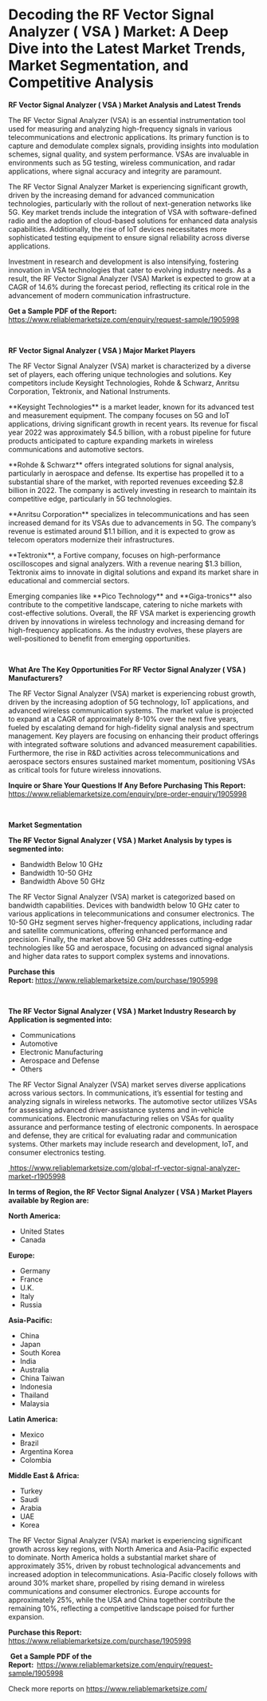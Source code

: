 <p><h1>Decoding the RF Vector Signal Analyzer ( VSA ) Market: A Deep Dive into the Latest Market Trends, Market Segmentation, and Competitive Analysis</h1></p><p><strong>RF Vector Signal Analyzer ( VSA ) Market Analysis and Latest Trends</strong></p>
<p><p>The RF Vector Signal Analyzer (VSA) is an essential instrumentation tool used for measuring and analyzing high-frequency signals in various telecommunications and electronic applications. Its primary function is to capture and demodulate complex signals, providing insights into modulation schemes, signal quality, and system performance. VSAs are invaluable in environments such as 5G testing, wireless communication, and radar applications, where signal accuracy and integrity are paramount.</p><p>The RF Vector Signal Analyzer Market is experiencing significant growth, driven by the increasing demand for advanced communication technologies, particularly with the rollout of next-generation networks like 5G. Key market trends include the integration of VSA with software-defined radio and the adoption of cloud-based solutions for enhanced data analysis capabilities. Additionally, the rise of IoT devices necessitates more sophisticated testing equipment to ensure signal reliability across diverse applications. </p><p>Investment in research and development is also intensifying, fostering innovation in VSA technologies that cater to evolving industry needs. As a result, the RF Vector Signal Analyzer (VSA) Market is expected to grow at a CAGR of 14.6% during the forecast period, reflecting its critical role in the advancement of modern communication infrastructure.</p></p>
<p><strong>Get a Sample PDF of the Report:&nbsp;</strong> <a href="https://www.reliablemarketsize.com/enquiry/request-sample/1905998?utm_campaign=2297&utm_medium=2&utm_source=Github&utm_content=ia&utm_term=15022025&utm_id=rf-vector-signal-analyzer-vsa">https://www.reliablemarketsize.com/enquiry/request-sample/1905998</a></p>
<p>&nbsp;</p>
<p><strong>RF Vector Signal Analyzer ( VSA ) Major Market Players</strong></p>
<p><p>The RF Vector Signal Analyzer (VSA) market is characterized by a diverse set of players, each offering unique technologies and solutions. Key competitors include Keysight Technologies, Rohde & Schwarz, Anritsu Corporation, Tektronix, and National Instruments. </p><p>**Keysight Technologies** is a market leader, known for its advanced test and measurement equipment. The company focuses on 5G and IoT applications, driving significant growth in recent years. Its revenue for fiscal year 2022 was approximately $4.5 billion, with a robust pipeline for future products anticipated to capture expanding markets in wireless communications and automotive sectors.</p><p>**Rohde & Schwarz** offers integrated solutions for signal analysis, particularly in aerospace and defense. Its expertise has propelled it to a substantial share of the market, with reported revenues exceeding $2.8 billion in 2022. The company is actively investing in research to maintain its competitive edge, particularly in 5G technologies.</p><p>**Anritsu Corporation** specializes in telecommunications and has seen increased demand for its VSAs due to advancements in 5G. The company’s revenue is estimated around $1.1 billion, and it is expected to grow as telecom operators modernize their infrastructures.</p><p>**Tektronix**, a Fortive company, focuses on high-performance oscilloscopes and signal analyzers. With a revenue nearing $1.3 billion, Tektronix aims to innovate in digital solutions and expand its market share in educational and commercial sectors.</p><p>Emerging companies like **Pico Technology** and **Giga-tronics** also contribute to the competitive landscape, catering to niche markets with cost-effective solutions. Overall, the RF VSA market is experiencing growth driven by innovations in wireless technology and increasing demand for high-frequency applications. As the industry evolves, these players are well-positioned to benefit from emerging opportunities.</p></p>
<p>&nbsp;</p>
<p><strong>What Are The Key Opportunities For RF Vector Signal Analyzer ( VSA ) Manufacturers?</strong></p>
<p><p>The RF Vector Signal Analyzer (VSA) market is experiencing robust growth, driven by the increasing adoption of 5G technology, IoT applications, and advanced wireless communication systems. The market value is projected to expand at a CAGR of approximately 8-10% over the next five years, fueled by escalating demand for high-fidelity signal analysis and spectrum management. Key players are focusing on enhancing their product offerings with integrated software solutions and advanced measurement capabilities. Furthermore, the rise in R&D activities across telecommunications and aerospace sectors ensures sustained market momentum, positioning VSAs as critical tools for future wireless innovations.</p></p>
<p><strong>Inquire or Share Your Questions If Any Before Purchasing This Report:</strong> <a href="https://www.reliablemarketsize.com/enquiry/pre-order-enquiry/1905998?utm_campaign=2297&utm_medium=2&utm_source=Github&utm_content=ia&utm_term=15022025&utm_id=rf-vector-signal-analyzer-vsa">https://www.reliablemarketsize.com/enquiry/pre-order-enquiry/1905998</a></p>
<p>&nbsp;</p>
<p><strong>Market Segmentation</strong></p>
<p><strong>The RF Vector Signal Analyzer ( VSA ) Market Analysis by types is segmented into:</strong></p>
<p><ul><li>Bandwidth Below 10 GHz</li><li>Bandwidth 10-50 GHz</li><li>Bandwidth Above 50 GHz</li></ul></p>
<p><p>The RF Vector Signal Analyzer (VSA) market is categorized based on bandwidth capabilities. Devices with bandwidth below 10 GHz cater to various applications in telecommunications and consumer electronics. The 10-50 GHz segment serves higher-frequency applications, including radar and satellite communications, offering enhanced performance and precision. Finally, the market above 50 GHz addresses cutting-edge technologies like 5G and aerospace, focusing on advanced signal analysis and higher data rates to support complex systems and innovations.</p></p>
<p><strong>Purchase this Report:&nbsp;</strong><a href="https://www.reliablemarketsize.com/purchase/1905998?utm_campaign=2297&utm_medium=2&utm_source=Github&utm_content=ia&utm_term=15022025&utm_id=rf-vector-signal-analyzer-vsa">https://www.reliablemarketsize.com/purchase/1905998</a></p>
<p>&nbsp;</p>
<p><strong>The RF Vector Signal Analyzer ( VSA ) Market Industry Research by Application is segmented into:</strong></p>
<p><ul><li>Communications</li><li>Automotive</li><li>Electronic Manufacturing</li><li>Aerospace and Defense</li><li>Others</li></ul></p>
<p><p>The RF Vector Signal Analyzer (VSA) market serves diverse applications across various sectors. In communications, it’s essential for testing and analyzing signals in wireless networks. The automotive sector utilizes VSAs for assessing advanced driver-assistance systems and in-vehicle communications. Electronic manufacturing relies on VSAs for quality assurance and performance testing of electronic components. In aerospace and defense, they are critical for evaluating radar and communication systems. Other markets may include research and development, IoT, and consumer electronics testing.</p></p>
<p><a href="https://www.reliablemarketsize.com/global-rf-vector-signal-analyzer-market-r1905998?utm_campaign=2297&utm_medium=2&utm_source=Github&utm_content=ia&utm_term=15022025&utm_id=rf-vector-signal-analyzer-vsa">&nbsp;https://www.reliablemarketsize.com/global-rf-vector-signal-analyzer-market-r1905998</a></p>
<p><strong>In terms of Region, the RF Vector Signal Analyzer ( VSA ) Market Players available by Region are:</strong></p>
<p>
    <p> <strong> North America: </strong>
        <ul>
            <li>United States</li>
            <li>Canada</li>
        </ul>
        </p> 
    <p> <strong> Europe: </strong>
        <ul>
            <li>Germany</li>
            <li>France</li>
            <li>U.K.</li>
            <li>Italy</li>
            <li>Russia</li>
        </ul>
        </p> 
    <p> <strong> Asia-Pacific: </strong>
        <ul>
            <li>China</li>
            <li>Japan</li>
            <li>South Korea</li>
            <li>India</li>
            <li>Australia</li>
            <li>China Taiwan</li>
            <li>Indonesia</li>
            <li>Thailand</li>
            <li>Malaysia</li>
        </ul>
        </p> 
    <p> <strong> Latin America: </strong>
        <ul>
            <li>Mexico</li>
            <li>Brazil</li>
            <li>Argentina Korea</li>
            <li>Colombia</li>
        </ul>
        </p> 
    <p> <strong> Middle East & Africa: </strong>
        <ul>
            <li>Turkey</li>
            <li>Saudi</li>
            <li>Arabia</li>
            <li>UAE</li>
            <li>Korea</li>
        </ul>
    </p>
    </p>
<p><p>The RF Vector Signal Analyzer (VSA) market is experiencing significant growth across key regions, with North America and Asia-Pacific expected to dominate. North America holds a substantial market share of approximately 35%, driven by robust technological advancements and increased adoption in telecommunications. Asia-Pacific closely follows with around 30% market share, propelled by rising demand in wireless communications and consumer electronics. Europe accounts for approximately 25%, while the USA and China together contribute the remaining 10%, reflecting a competitive landscape poised for further expansion.</p></p>
<p><strong>Purchase this Report: </strong><a href="https://www.reliablemarketsize.com/purchase/1905998?utm_campaign=2297&utm_medium=2&utm_source=Github&utm_content=ia&utm_term=15022025&utm_id=rf-vector-signal-analyzer-vsa">https://www.reliablemarketsize.com/purchase/1905998</a></p>
<p>&nbsp;<strong>Get a Sample PDF of the Report:&nbsp;&nbsp;</strong><a href="https://www.reliablemarketsize.com/enquiry/request-sample/1905998?utm_campaign=2297&utm_medium=2&utm_source=Github&utm_content=ia&utm_term=15022025&utm_id=rf-vector-signal-analyzer-vsa">https://www.reliablemarketsize.com/enquiry/request-sample/1905998</a></p>
<p><strong></strong></p>
<p>Check more reports on <a href="https://www.reliablemarketsize.com/?utm_campaign=2297&utm_medium=2&utm_source=Github&utm_content=ia&utm_term=15022025&utm_id=rf-vector-signal-analyzer-vsa">https://www.reliablemarketsize.com/</a></p>